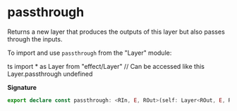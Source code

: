 # passthrough

Returns a new layer that produces the outputs of this layer but also
passes through the inputs.

To import and use `passthrough` from the "Layer" module:

ts
import \* as Layer from "effect/Layer"
// Can be accessed like this
Layer.passthrough
undefined

**Signature**

```ts
export declare const passthrough: <RIn, E, ROut>(self: Layer<ROut, E, RIn>) => Layer<RIn | ROut, E, RIn>
```
